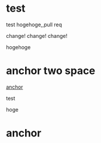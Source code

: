 test
====

test
hogehoge,,pull req

change! change! change!

hogehoge

# anchor  two space

[anchor](#anchor--two-space)
  
test
  
hoge
  
  
  
  
  
  
  
  
  
  
  
  
  
  
  
  
  
  
  
  
  
  
  
  
  
  
  
  
  
  
  
  
  






# anchor
